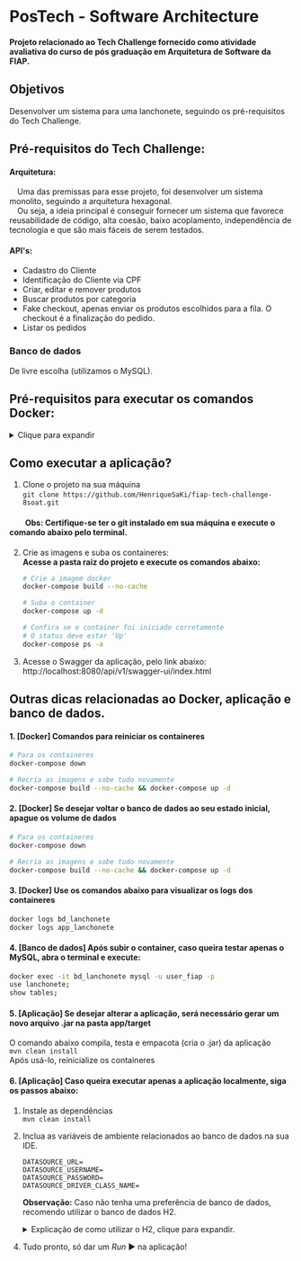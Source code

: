 # PosTech - Software Architecture
#### Projeto relacionado ao Tech Challenge fornecido como atividade avaliativa do curso de pós graduação em Arquitetura de Software da FIAP.

## Objetivos
Desenvolver um sistema para uma lanchonete, seguindo os pré-requisitos do Tech Challenge.

## Pré-requisitos do Tech Challenge:
#### Arquitetura:
&emsp;Uma das premissas para esse projeto, foi desenvolver um sistema monolito, seguindo a arquitetura hexagonal.</br>
&emsp;Ou seja, a ideia principal é conseguir fornecer um sistema que favorece reusabilidade de código, alta coesão, baixo acoplamento, independência de tecnologia e que são mais fáceis de serem testados.

#### API's:
- Cadastro do Cliente
- Identificação do Cliente via CPF
- Criar, editar e remover produtos
- Buscar produtos por categoria
- Fake checkout, apenas enviar os produtos escolhidos para a fila. O checkout é a finalização do pedido.
- Listar os pedidos

### Banco de dados
De livre escolha (utilizamos o MySQL).

## Pré-requisitos para executar os comandos Docker:
<details>
  <summary>Clique para expandir</summary>
  Você precisa ter o docker e o docker-compose instalados na sua máquina para poder rodar o projeto.

As instruções executadas no próximo tópico foram testadas com:
- Linux Ubuntu 22.04.4 LTS;
- Docker 27.0.2;
- Docker Compose 1.26.0.
</details>

## Como executar a aplicação?
1. Clone o projeto na sua máquina </br>
   ``git clone https://github.com/HenriqueSaKi/fiap-tech-challenge-8soat.git``
#### &emsp;&emsp;Obs: Certifique-se ter o git instalado em sua máquina e execute o comando abaixo pelo terminal.

2. Crie as imagens e suba os containeres:</br>
   **Acesse a pasta raiz do projeto e execute os comandos abaixo:**

      ```sh
      # Crie a imagem docker
      docker-compose build --no-cache 
      
      # Suba o container
      docker-compose up -d
      
      # Confira se o container foi iniciado corretamente
      # O status deve estar 'Up'
      docker-compose ps -a
      ```

3. Acesse o Swagger da aplicação, pelo link abaixo:</br>
   http://localhost:8080/api/v1/swagger-ui/index.html

## Outras dicas relacionadas ao Docker, aplicação e banco de dados.

#### 1. [Docker] Comandos para reiniciar os containeres
```sh
# Para os containeres
docker-compose down

# Recria as imagens e sobe tudo novamente
docker-compose build --no-cache && docker-compose up -d
```

#### 2. [Docker] Se desejar voltar o banco de dados ao seu estado inicial, apague os volume de dados
```sh
# Para os containeres
docker-compose down

# Recria as imagens e sobe tudo novamente
docker-compose build --no-cache && docker-compose up -d
```

#### 3. [Docker] Use os comandos abaixo para visualizar os logs dos containeres
```sh
docker logs bd_lanchonete
docker logs app_lanchonete
```

#### 4. [Banco de dados] Após subir o container, caso queira testar apenas o MySQL, abra o terminal e execute:
```sh
docker exec -it bd_lanchonete mysql -u user_fiap -p
use lanchonete;
show tables;
```

#### 5. [Aplicação] Se desejar alterar a aplicação, será necessário gerar um novo arquivo .jar na pasta app/target
O comando abaixo compila, testa e empacota (cria o .jar) da aplicação</br>
``mvn clean install``</br>
Após usá-lo, reinicialize os containeres</br>

#### 6. [Aplicação] Caso queira executar apenas a aplicação localmente, siga os passos abaixo:
1. Instale as dependências </br>
   ``mvn clean install``
2. Inclua as variáveis de ambiente relacionados ao banco de dados na sua IDE. </br>
      ```
      DATASOURCE_URL=
      DATASOURCE_USERNAME=
      DATASOURCE_PASSWORD=
      DATASOURCE_DRIVER_CLASS_NAME=
      ```

   **Observação:** Caso não tenha uma preferência de banco de dados, recomendo utilizar o banco de dados H2.
   <details>
     <summary>Explicação de como utilizar o H2, clique para expandir.</summary>

   O primeiro passo para configurarmos o banco será adicionar a dependência do H2 no arquivo pom.xml
     ``` XML
     <dependency>
        <groupId>com.h2database</groupId>
        <artifactId>h2</artifactId>
        <scope>runtime</scope>
     </dependency>
  
     ```

   Feito isso, podemos alterar nosso arquivo application.yml, com as informações padrões do H2.
     ``` YAML
     spring:
        application:
           name: tech-challenge
        datasource:
           url: ${DATASOURCE_URL:jdbc:h2:mem:testdb}
           username: ${DATASOURCE_USERNAME:sa}
           password: ${DATASOURCE_PASSWORD:password}
           driverClassName: ${DATASOURCE_DRIVER_CLASS_NAME:org.h2.Driver}
     ```
   **Observação:** Mantendo as configurações dessa forma, você permite que por padrão o banco de dados utilizado seja o H2. No entanto, caso você informe na sua IDE as variáveis de ambiente de acordo com o banco de dados de sua preferência e incluir as dependências necessárias, você poderá utilizar inúmeras opções de banco de dados relacional.

   Por fim, podemos habilitar a visualização do console do H2 adicionando a seguinte configuração:
     ``` YAML
     spring:
        h2:
           console:
              enabled: true
              path: /h2-console
     ```

   **Observação:** Após subir sua aplicação com o banco de dados H2, você poderá acessar o console do banco de dados através desse link: http://localhost:8080/api/v1/h2-console

  </details>

4. Tudo pronto, só dar um <i>Run</i> :arrow_forward: na aplicação!

